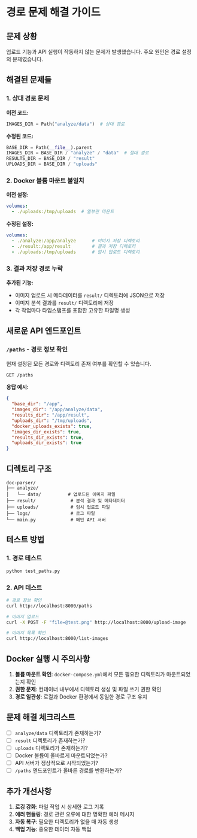 # 경로 문제 해결 가이드

## 문제 상황
업로드 기능과 API 실행이 작동하지 않는 문제가 발생했습니다. 주요 원인은 경로 설정의 문제였습니다.

## 해결된 문제들

### 1. 상대 경로 문제
**이전 코드:**
```python
IMAGES_DIR = Path("analyze/data")  # 상대 경로
```

**수정된 코드:**
```python
BASE_DIR = Path(__file__).parent
IMAGES_DIR = BASE_DIR / "analyze" / "data"  # 절대 경로
RESULTS_DIR = BASE_DIR / "result"
UPLOADS_DIR = BASE_DIR / "uploads"
```

### 2. Docker 볼륨 마운트 불일치
**이전 설정:**
```yaml
volumes:
  - ./uploads:/tmp/uploads  # 일부만 마운트
```

**수정된 설정:**
```yaml
volumes:
  - ./analyze:/app/analyze      # 이미지 저장 디렉토리
  - ./result:/app/result        # 결과 저장 디렉토리
  - ./uploads:/tmp/uploads      # 임시 업로드 디렉토리
```

### 3. 결과 저장 경로 누락
**추가된 기능:**
- 이미지 업로드 시 메타데이터를 `result/` 디렉토리에 JSON으로 저장
- 이미지 분석 결과를 `result/` 디렉토리에 저장
- 각 작업마다 타임스탬프를 포함한 고유한 파일명 생성

## 새로운 API 엔드포인트

### `/paths` - 경로 정보 확인
현재 설정된 모든 경로와 디렉토리 존재 여부를 확인할 수 있습니다.

```bash
GET /paths
```

**응답 예시:**
```json
{
  "base_dir": "/app",
  "images_dir": "/app/analyze/data",
  "results_dir": "/app/result",
  "uploads_dir": "/tmp/uploads",
  "docker_uploads_exists": true,
  "images_dir_exists": true,
  "results_dir_exists": true,
  "uploads_dir_exists": true
}
```

## 디렉토리 구조

```
doc-parser/
├── analyze/
│   └── data/          # 업로드된 이미지 파일
├── result/             # 분석 결과 및 메타데이터
├── uploads/            # 임시 업로드 파일
├── logs/               # 로그 파일
└── main.py             # 메인 API 서버
```

## 테스트 방법

### 1. 경로 테스트
```bash
python test_paths.py
```

### 2. API 테스트
```bash
# 경로 정보 확인
curl http://localhost:8000/paths

# 이미지 업로드
curl -X POST -F "file=@test.png" http://localhost:8000/upload-image

# 이미지 목록 확인
curl http://localhost:8000/list-images
```

## Docker 실행 시 주의사항

1. **볼륨 마운트 확인**: `docker-compose.yml`에서 모든 필요한 디렉토리가 마운트되었는지 확인
2. **권한 문제**: 컨테이너 내부에서 디렉토리 생성 및 파일 쓰기 권한 확인
3. **경로 일관성**: 로컬과 Docker 환경에서 동일한 경로 구조 유지

## 문제 해결 체크리스트

- [ ] `analyze/data` 디렉토리가 존재하는가?
- [ ] `result` 디렉토리가 존재하는가?
- [ ] `uploads` 디렉토리가 존재하는가?
- [ ] Docker 볼륨이 올바르게 마운트되었는가?
- [ ] API 서버가 정상적으로 시작되었는가?
- [ ] `/paths` 엔드포인트가 올바른 경로를 반환하는가?

## 추가 개선사항

1. **로깅 강화**: 파일 작업 시 상세한 로그 기록
2. **에러 핸들링**: 경로 관련 오류에 대한 명확한 에러 메시지
3. **자동 복구**: 필요한 디렉토리가 없을 때 자동 생성
4. **백업 기능**: 중요한 데이터 자동 백업
